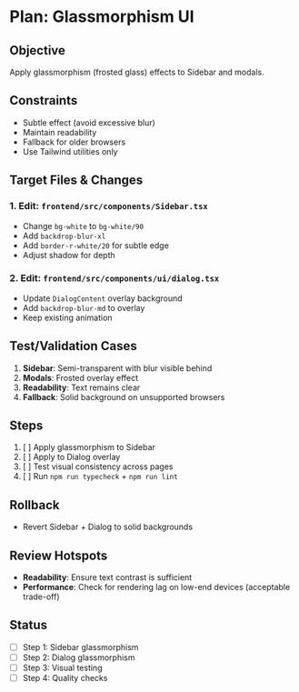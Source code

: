 # Plan: Glassmorphism UI

## Objective
Apply glassmorphism (frosted glass) effects to Sidebar and modals.

## Constraints
- Subtle effect (avoid excessive blur)
- Maintain readability
- Fallback for older browsers
- Use Tailwind utilities only

## Target Files & Changes

### 1. **Edit: `frontend/src/components/Sidebar.tsx`**
- Change `bg-white` to `bg-white/90`
- Add `backdrop-blur-xl`
- Add `border-r-white/20` for subtle edge
- Adjust shadow for depth

### 2. **Edit: `frontend/src/components/ui/dialog.tsx`**
- Update `DialogContent` overlay background
- Add `backdrop-blur-md` to overlay
- Keep existing animation

## Test/Validation Cases
1. **Sidebar**: Semi-transparent with blur visible behind
2. **Modals**: Frosted overlay effect
3. **Readability**: Text remains clear
4. **Fallback**: Solid background on unsupported browsers

## Steps
1. [ ] Apply glassmorphism to Sidebar
2. [ ] Apply to Dialog overlay
3. [ ] Test visual consistency across pages
4. [ ] Run `npm run typecheck` + `npm run lint`

## Rollback
- Revert Sidebar + Dialog to solid backgrounds

## Review Hotspots
- **Readability**: Ensure text contrast is sufficient
- **Performance**: Check for rendering lag on low-end devices (acceptable trade-off)

## Status
- [ ] Step 1: Sidebar glassmorphism
- [ ] Step 2: Dialog glassmorphism
- [ ] Step 3: Visual testing
- [ ] Step 4: Quality checks
